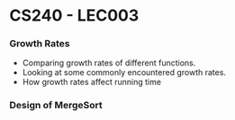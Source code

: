 # CS240 - LEC003
### Growth Rates
- Comparing growth rates of different functions.
- Looking at some commonly encountered growth rates.
- How growth rates affect running time

### Design of MergeSort

<!--stackedit_data:
eyJoaXN0b3J5IjpbMjEwOTQ3NzA2MiwtNTM0OTc3OCwtNTQ0Nz
Y3NzgsMTg2OTE2MTg3NywtNzIwNTk3MDU4XX0=
-->